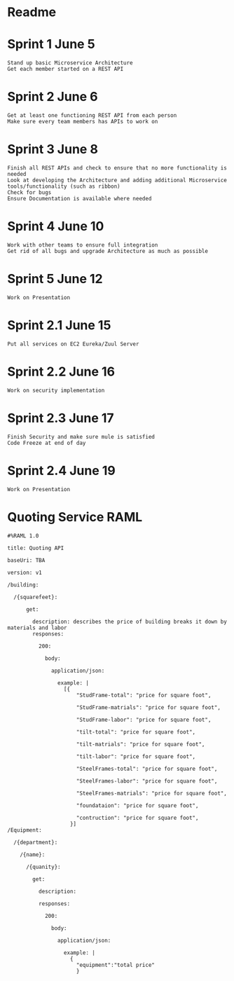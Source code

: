 # Readme

# Sprint 1		June 5
	Stand up basic Microservice Architecture
	Get each member started on a REST API

# Sprint 2		June 6
	Get at least one functioning REST API from each person
	Make sure every team members has APIs to work on

# Sprint 3		June 8
	Finish all REST APIs and check to ensure that no more functionality is needed
	Look at developing the Architecture and adding additional Microservice tools/functionality (such as ribbon)
	Check for bugs
	Ensure Documentation is available where needed

# Sprint 4		June 10
	Work with other teams to ensure full integration
	Get rid of all bugs and upgrade Architecture as much as possible

# Sprint 5		June 12
	Work on Presentation
	
# Sprint 2.1		June 15
	Put all services on EC2 Eureka/Zuul Server

# Sprint 2.2		June 16
	Work on security implementation

# Sprint 2.3		June 17
	Finish Security and make sure mule is satisfied
	Code Freeze at end of day

# Sprint 2.4		June 19
	Work on Presentation

# Quoting Service RAML
```
#%RAML 1.0

title: Quoting API

baseUri: TBA

version: v1

/building:

  /{squarefeet}:
  
      get:
      
        description: describes the price of building breaks it down by materials and labor
        responses:
        
          200:
          
            body:
            
              application/json:
              
                example: |
                  [{
                      "StudFrame-total": "price for square foot",
                      
                      "StudFrame-matrials": "price for square foot",
                      
                      "StudFrame-labor": "price for square foot",
                      
                      "tilt-total": "price for square foot",
                      
                      "tilt-matrials": "price for square foot",
                      
                      "tilt-labor": "price for square foot",
                      
                      "SteelFrames-total": "price for square foot",
                      
                      "SteelFrames-labor": "price for square foot",
                      
                      "SteelFrames-matrials": "price for square foot",
                      
                      "foundataion": "price for square foot",
                      
                      "contruction": "price for square foot",
                    }]
/Equipment:

  /{department}:
  
    /{name}:
    
      /{quanity}:
      
        get:
        
          description:
          
          responses:
          
            200:
            
              body:
              
                application/json:
                
                  example: |
                    {
                      "equipment":"total price"
                      }
```
